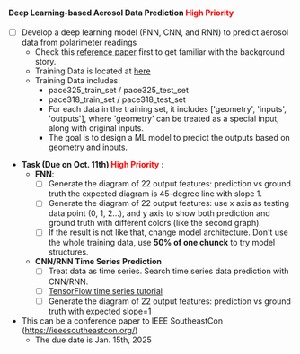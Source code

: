 
#### Deep Learning-based Aerosol Data Prediction <span style="color:red">High Priority</span>
* [ ] Develop a deep learning model (FNN, CNN, and RNN) to predict aerosol data from polarimeter readings
  * Check this [reference paper](./../../../Reference/pacc-mapp_algorithm.pdf) first to get familiar with the background story. 
  * Training Data is located at [here](https://drive.google.com/drive/folders/1kr6PP44HHDL2HMxzoLwGjzfSOP5ZAmy1?usp=drive_link) 
  * Training Data includes:
    * pace325_train_set / pace325_test_set
    * pace318_train_set / pace318_test_set
    * For each data in the training set, it includes \['geometry', 'inputs', 'outputs'\], where 'geometry' can be treated as a special input, along with original inputs. 
    * The goal is to design a ML model to predict the outputs based on geometry and inputs. 


* **Task (Due on Oct. 11th) <span style="color:red">High Priority</span>** :
  * **FNN**:
    * [ ] Generate the diagram of 22 output features: prediction vs ground truth the expected diagram is 45-degree line with slope 1.
    * [ ] Generate the diagram of 22 output features: use x axis as testing data point (0, 1, 2...), and y axis to show both prediction and ground truth with different colors (like the second graph).
    * [ ] If the result is not like that, change model architecture. Don't use the whole training data, use **50% of one chunck** to try model structures.
  * **CNN/RNN Time Series Prediction**
    * [ ] Treat data as time series. Search time series data prediction with CNN/RNN.
    * [ ] [TensorFlow time series tutorial](https://www.tensorflow.org/tutorials/structured_data/time_series)
    * [ ] Generate the diagram of 22 output features: prediction vs ground truth with expected slope=1

* This can be a conference paper to IEEE SoutheastCon (https://ieeesoutheastcon.org/)
  * The due date is Jan. 15th, 2025
